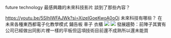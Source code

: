 future technology
最感興趣的未來科技影片
談到了那些內容？

https://youtu.be/5SIhlWFAJWk?si=XizeIGoeKwoA0oOj
未來科技有哪些？
 在未來各種東西都電子化教學模式 鋪告板 車子 衣櫃
 ![](https://s3-ap-northeast-1.amazonaws.com/g0v-hackmd-images/uploads/upload_4b90c0dfa266b8bfcad5efaf59083c0c.png)
![](https://s3-ap-northeast-1.amazonaws.com/g0v-hackmd-images/uploads/upload_02951abe527083ddef2b62b0cf9df79d.png)
發展趨勢：前陣子其實有公司已經做出同影片裡一樣的平板但這項技術目前還不成熟所以還未能買
